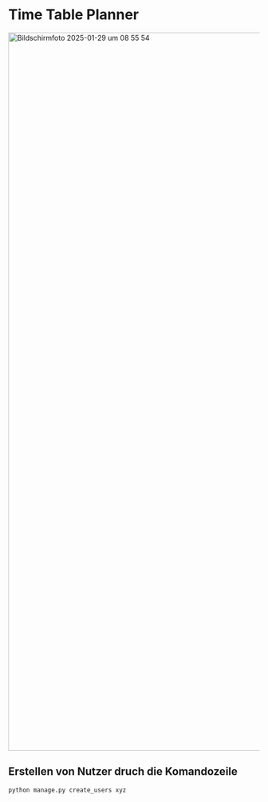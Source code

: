 # Time Table Planner 
<img width="1440" alt="Bildschirmfoto 2025-01-29 um 08 55 54" src="https://github.com/user-attachments/assets/1864bdb4-560d-4cca-aa53-b3e2d6b4d96f" />

## Erstellen von Nutzer druch die Komandozeile 
`python manage.py create_users xyz`

